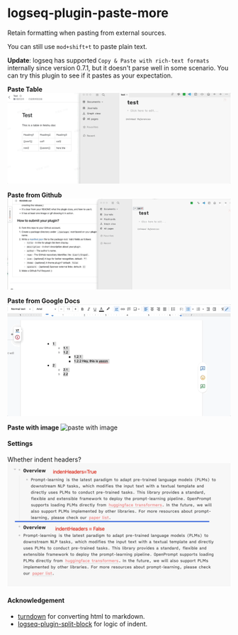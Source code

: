 # logseq-plugin-paste-more
Retain formatting when pasting from external sources.

You can still use `mod+shift+t` to paste plain text.

**Update**: logseq has supported `Copy & Paste with rich-text formats` internally since version 0.7.1, but it doesn't parse well in some scenario. You can try this plugin to see if it pastes as your expectation.


**Paste Table**
![paste with head](./table.gif)


**Paste from Github**
![paste with head](./logseq_paste.gif)

**Paste from Google Docs**
![paste with head](./google_docs.gif)

**Paste with image**
![paste with image](./image.gif)

#### Settings
Whether indent headers?
![](settings.png)

#### Acknowledgement
* [turndown](https://github.com/mixmark-io/turndown) for converting html to markdown.
* [logseq-plugin-split-block](https://github.com/hyrijk/logseq-plugin-split-block) for logic of indent.
